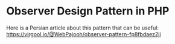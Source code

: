 # Observer Design Pattern in PHP

Here is a Persian article about this pattern that can be useful:
https://virgool.io/@WebPajooh/observer-pattern-fp8fbdaez2ji